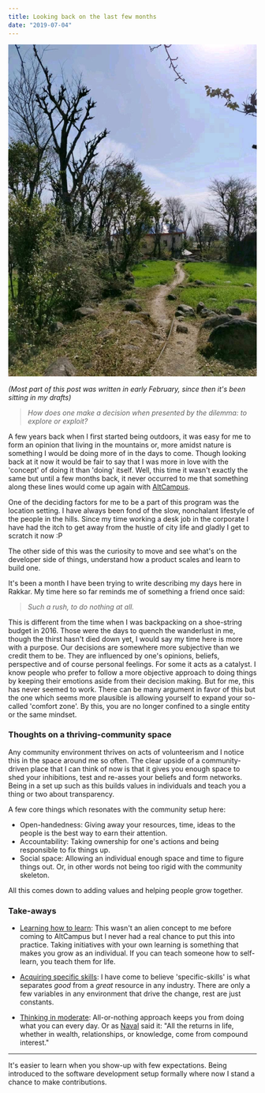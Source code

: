 ```yaml
---
title: Looking back on the last few months
date: "2019-07-04"
---
```


![fields](./temp.jpg)

<i>(Most part of this post was written in early February, since then it's been sitting in my drafts)</i>

> <i>How does one make a decision when presented by the dilemma: to explore or exploit?</i>

A few years back when I first started being outdoors, it was easy for me to form an opinion that living in the mountains or, more amidst nature is something I would be doing more of in the days to come. Though looking back at it now it would be fair to say that I was more in love with the 'concept' of doing it than 'doing' itself. Well, this time it wasn't exactly the same but until a few months back, it never occurred to me that something along these lines would come up again with [AltCampus](https://altcampus.io).

One of the deciding factors for me to be a part of this program was the location setting. I have always been fond of the slow, nonchalant lifestyle of the people in the hills. Since my time working a desk job in the corporate I have had the itch to get away from the hustle of city life and gladly I get to scratch it now :P 

The other side of this was the curiosity to move and see what's on the developer side of things, understand how a product scales and learn to build one.

It's been a month I have been trying to write describing my days here in Rakkar. My time here so far reminds me of something a friend once said:

> <i>Such a rush, to do nothing at all.</i>

This is different from the time when I was backpacking on a shoe-string budget in 2016. Those were the days to quench the wanderlust in me, though the thirst hasn't died down yet, I would say my time here is more with a purpose. Our decisions are somewhere more subjective than we credit them to be. They are influenced by one's opinions, beliefs, perspective and of course personal feelings. For some it acts as a catalyst. I know people who prefer to follow a more objective approach to doing things by keeping their emotions aside from their decision making. But for me, this has never seemed to work. There can be many argument in favor of this but the one which seems more plausible is allowing yourself to expand your so-called 'comfort zone'. By this, you are no longer confined to a single entity or the same mindset. 

### Thoughts on a thriving-community space

Any community environment thrives on acts of volunteerism and I notice this in the space around me so often. The clear upside of a community-driven place that I can think of now is that it gives you enough space to shed your inhibitions, test and re-asses your beliefs and form networks. Being in a set up such as this builds values in individuals and teach you a thing or two about transparency.

A few core things which resonates with the community setup here:
+ Open-handedness: Giving away your resources, time, ideas to the people is the best way to earn their attention.
+ Accountability: Taking ownership for one's actions and being responsible to fix things up.
+ Social space: Allowing an individual enough space and time to figure things out. Or, in other words not being too rigid with the community skeleton.

All this comes down to adding values and helping people grow together.

<!-- ( *But, there are some pitfalls of such spaces which I would like to talk in another post* ) -->

### Take-aways

- <u>Learning how to learn</u>: This wasn't an alien concept to me before coming to AltCampus but I never had a real chance to put this into practice. Taking initiatives with your own learning is something that makes you grow as an individual. If you can teach someone how to self-learn, you teach them for life.

- <u>Acquiring specific skills</u>: I have come to believe 'specific-skills' is what separates *good* from a <i>great</i> resource in any industry. There are only a few variables in any environment that drive the change, rest are just constants. 

- <u>Thinking in moderate</u>: All-or-nothing approach keeps you from doing what you can every day. Or as [Naval](https://twitter.com/@naval) said it: "All the returns in life, whether in wealth, relationships, or knowledge, come from compound interest."

***

It's easier to learn when you show-up with few expectations. Being introduced to the software development setup formally where now I stand a chance to make contributions.


